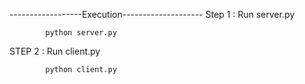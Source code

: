 ------------------Execution--------------------
Step 1 : Run server.py 
			
			python server.py

STEP 2 : Run client.py
			
			python client.py
